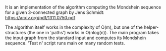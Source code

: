 It is an implementation of the algorithm computing the Mondshein sequence for a given 3-connected graph by Jens Schmidt:
https://arxiv.org/pdf/1311.0750.pdf

The algorithm itself works in the complexity of O(m), but one of the helper-structures (the one in 'paths') works in O(nlog(n)).
The main program takes the input graph from the standard input and computes its Mondshein sequence.
'Test n' script runs main on many random tests.

